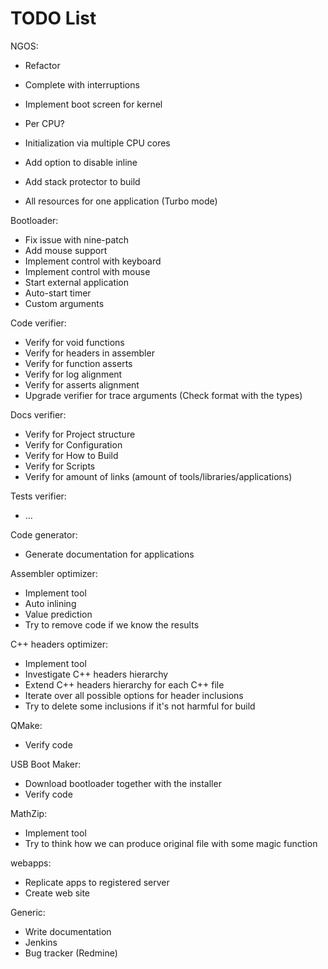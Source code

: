 TODO List
=========

NGOS:

- Refactor

- Complete with interruptions
- Implement boot screen for kernel
- Per CPU?
- Initialization via multiple CPU cores

- Add option to disable inline
- Add stack protector to build

- All resources for one application (Turbo mode)



Bootloader:

- Fix issue with nine-patch
- Add mouse support
- Implement control with keyboard
- Implement control with mouse
- Start external application
- Auto-start timer
- Custom arguments



Code verifier:

- Verify for void functions
- Verify for headers in assembler
- Verify for function asserts
- Verify for log alignment
- Verify for asserts alignment
- Upgrade verifier for trace arguments (Check format with the types)



Docs verifier:

- Verify for Project structure
- Verify for Configuration
- Verify for How to Build
- Verify for Scripts
- Verify for amount of links (amount of tools/libraries/applications)



Tests verifier:

- ...



Code generator:

- Generate documentation for applications



Assembler optimizer:

- Implement tool
- Auto inlining
- Value prediction
- Try to remove code if we know the results



C++ headers optimizer:

- Implement tool
- Investigate C++ headers hierarchy
- Extend C++ headers hierarchy for each C++ file
- Iterate over all possible options for header inclusions
- Try to delete some inclusions if it's not harmful for build



QMake:

- Verify code



USB Boot Maker:

- Download bootloader together with the installer
- Verify code



MathZip:

- Implement tool
- Try to think how we can produce original file with some magic function



webapps:

- Replicate apps to registered server
- Create web site



Generic:

- Write documentation
- Jenkins
- Bug tracker (Redmine)
